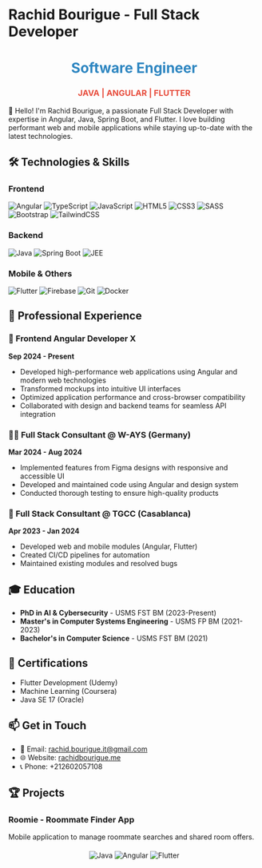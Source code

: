 # Rachid Bourigue - Full Stack Developer

<div align="center">
  <h1 style="color: #2E86C1;">Software Engineer</h1>
  <h3 style="color: #E74C3C;">JAVA | ANGULAR | FLUTTER</h3>
</div>

👋 Hello! I'm Rachid Bourigue, a passionate Full Stack Developer with expertise in Angular, Java, Spring Boot, and Flutter. I love building performant web and mobile applications while staying up-to-date with the latest technologies.

## 🛠️ Technologies & Skills

### Frontend
![Angular](https://img.shields.io/badge/Angular-E74C3C?style=for-the-badge&logo=angular&logoColor=white)
![TypeScript](https://img.shields.io/badge/TypeScript-2E86C1?style=for-the-badge&logo=typescript&logoColor=white)
![JavaScript](https://img.shields.io/badge/JavaScript-F7DF1E?style=for-the-badge&logo=javascript&logoColor=black)
![HTML5](https://img.shields.io/badge/HTML5-E67E22?style=for-the-badge&logo=html5&logoColor=white)
![CSS3](https://img.shields.io/badge/CSS3-3498DB?style=for-the-badge&logo=css3&logoColor=white)
![SASS](https://img.shields.io/badge/SASS-E74C3C.svg?style=for-the-badge&logo=SASS&logoColor=white)
![Bootstrap](https://img.shields.io/badge/Bootstrap-8E44AD?style=for-the-badge&logo=bootstrap&logoColor=white)
![TailwindCSS](https://img.shields.io/badge/Tailwind_CSS-3498DB?style=for-the-badge&logo=tailwind-css&logoColor=white)

### Backend
![Java](https://img.shields.io/badge/Java-E74C3C?style=for-the-badge&logo=openjdk&logoColor=white)
![Spring Boot](https://img.shields.io/badge/Spring_Boot-27AE60?style=for-the-badge&logo=spring-boot&logoColor=white)
![JEE](https://img.shields.io/badge/Jakarta_EE-E74C3C?style=for-the-badge&logo=oracle&logoColor=white)

### Mobile & Others
![Flutter](https://img.shields.io/badge/Flutter-2E86C1?style=for-the-badge&logo=flutter&logoColor=white)
![Firebase](https://img.shields.io/badge/Firebase-E67E22?style=for-the-badge&logo=Firebase&logoColor=white)
![Git](https://img.shields.io/badge/GIT-E74C3C?style=for-the-badge&logo=git&logoColor=white)
![Docker](https://img.shields.io/badge/Docker-2E86C1?style=for-the-badge&logo=docker&logoColor=white)

## 💼 Professional Experience

### 🚀 Frontend Angular Developer X
**Sep 2024 - Present**  
- Developed high-performance web applications using Angular and modern web technologies
- Transformed mockups into intuitive UI interfaces
- Optimized application performance and cross-browser compatibility
- Collaborated with design and backend teams for seamless API integration

### 👨‍💻 Full Stack Consultant @ W-AYS (Germany)
**Mar 2024 - Aug 2024**  
- Implemented features from Figma designs with responsive and accessible UI
- Developed and maintained code using Angular and design system
- Conducted thorough testing to ensure high-quality products

### 🔧 Full Stack Consultant @ TGCC (Casablanca)
**Apr 2023 - Jan 2024**  
- Developed web and mobile modules (Angular, Flutter)
- Created CI/CD pipelines for automation
- Maintained existing modules and resolved bugs

## 🎓 Education
- **PhD in AI & Cybersecurity** - USMS FST BM (2023-Present)
- **Master's in Computer Systems Engineering** - USMS FP BM (2021-2023)
- **Bachelor's in Computer Science** - USMS FST BM (2021)

## 📜 Certifications
- Flutter Development (Udemy)
- Machine Learning (Coursera)
- Java SE 17 (Oracle)

## 📫 Get in Touch
- 📧 Email: [rachid.bourigue.it@gmail.com](mailto:rachid.bourigue.it@gmail.com)
- 🌐 Website: [rachidbourigue.me](https://rachidbourigue.me)
- 📞 Phone: +212602057108

## 🏆 Projects
### Roomie - Roommate Finder App
Mobile application to manage roommate searches and shared room offers.

<div align="center" style="margin-top: 20px;">
  <img src="https://img.shields.io/badge/-JAVA-E74C3C?style=flat-square" alt="Java" />
  <img src="https://img.shields.io/badge/-ANGULAR-E74C3C?style=flat-square" alt="Angular" />
  <img src="https://img.shields.io/badge/-FLUTTER-2E86C1?style=flat-square" alt="Flutter" />
</div>
